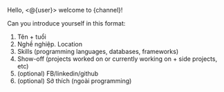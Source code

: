 Hello, <@{user}> welcome to {channel}!

Can you introduce yourself in this format:
  1. Tên + tuổi
  2. Nghề nghiệp. Location
  3. Skills (programming languages, databases, frameworks)
  4. Show-off (projects worked on or currently working on + side projects, etc)
  5. (optional) FB/linkedin/github
  6.  (optional) Sở thích (ngoài programming)
